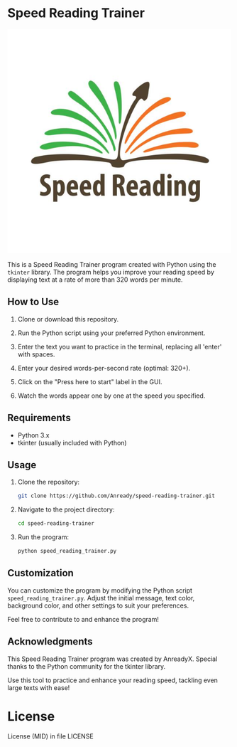 # Speed Reading Trainer

![Speed Reading Trainer](speed_reading_trainer.jpg)

This is a Speed Reading Trainer program created with Python using the `tkinter` library. The program helps you improve your reading speed by displaying text at a rate of more than 320 words per minute.

## How to Use

1. Clone or download this repository.

2. Run the Python script using your preferred Python environment.

3. Enter the text you want to practice in the terminal, replacing all 'enter' with spaces.

4. Enter your desired words-per-second rate (optimal: 320+).

5. Click on the "Press here to start" label in the GUI.

6. Watch the words appear one by one at the speed you specified.

## Requirements

- Python 3.x
- tkinter (usually included with Python)

## Usage

1. Clone the repository:

   ```bash
   git clone https://github.com/Anready/speed-reading-trainer.git
   ```

2. Navigate to the project directory:

   ```bash
   cd speed-reading-trainer
   ```

3. Run the program:

   ```bash
   python speed_reading_trainer.py
   ```

## Customization

You can customize the program by modifying the Python script `speed_reading_trainer.py`. Adjust the initial message, text color, background color, and other settings to suit your preferences.

Feel free to contribute to and enhance the program!

## Acknowledgments

This Speed Reading Trainer program was created by AnreadyX. Special thanks to the Python community for the tkinter library.

Use this tool to practice and enhance your reading speed, tackling even large texts with ease!

# License

License (MID) in file LICENSE